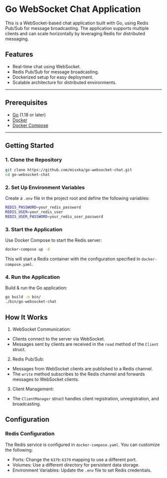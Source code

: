 # Go WebSocket Chat Application

This is a WebSocket-based chat application built with Go, using Redis Pub/Sub for message broadcasting. The application supports multiple clients and can scale horizontally by leveraging Redis for distributed messaging.

## Features

- Real-time chat using WebSocket.
- Redis Pub/Sub for message broadcasting.
- Dockerized setup for easy deployment.
- Scalable architecture for distributed environments.

---

## Prerequisites

- [Go](https://golang.org/) (1.18 or later)
- [Docker](https://www.docker.com/)
- [Docker Compose](https://docs.docker.com/compose/)

---

## Getting Started

### 1. Clone the Repository

```bash
git clone https://github.com/misxka/go-websocket-chat.git
cd go-websocket-chat
```

### 2. Set Up Environment Variables

Create a `.env` file in the project root and define the following variables:

```bash
REDIS_PASSWORD=your_redis_password
REDIS_USER=your_redis_user
REDIS_USER_PASSWORD=your_redis_user_password
```

### 3. Start the Application

Use Docker Compose to start the Redis server:

```bash
docker-compose up -d
```

This will start a Redis container with the configuration specified in `docker-compose.yaml`.

### 4. Run the Application

Build & run the Go application:

```bash
go build -o bin/
./bin/go-websocket-chat
```


## How It Works

1. WebSocket Communication:
  - Clients connect to the server via WebSocket.
  - Messages sent by clients are received in the `read` method of the `Client` struct.

2. Redis Pub/Sub:
  - Messages from WebSocket clients are published to a Redis channel.
  - The `write` method subscribes to the Redis channel and forwards messages to WebSocket clients.

3. Client Management:
  - The `ClientManager` struct handles client registration, unregistration, and broadcasting.


## Configuration

### Redis Configuration

The Redis service is configured in `docker-compose.yaml`. You can customize the following:

  - Ports: Change the `6379:6379` mapping to use a different port.
  - Volumes: Use a different directory for persistent data storage.
  - Environment Variables: Update the `.env` file to set Redis credentials.